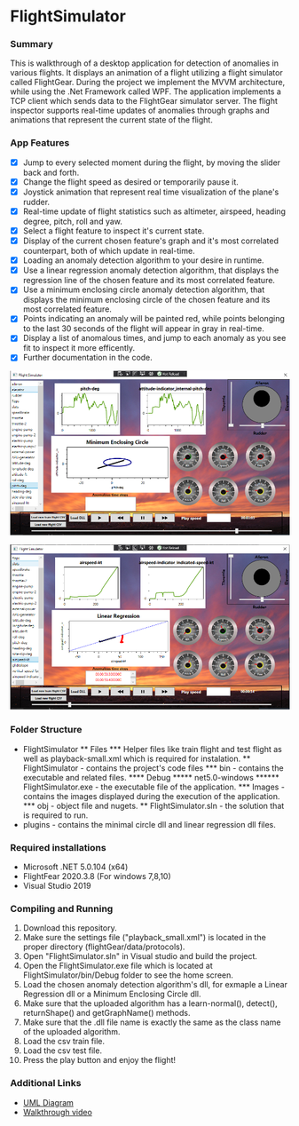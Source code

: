 # FlightSimulator

### Summary
This is walkthrough of a desktop application for detection of anomalies in various flights. It displays an animation of a flight utilizing a flight simulator called FlightGear. During the project we implement the MVVM architecture, while using the .Net Framework called WPF. The application implements a TCP client which sends data to the FlightGear simulator server. The flight inspector supports real-time updates of anomalies through graphs and animations that represent the current state of the flight.

### App Features
- [x] Jump to every selected moment during the flight, by moving the slider back and forth.
- [x] Change the flight speed as desired or temporarily pause it.
- [x] Joystick animation that represent real time visualization of the plane's rudder.
- [x] Real-time update of flight statistics such as altimeter, airspeed, heading degree, pitch, roll and yaw.
- [x] Select a flight feature to inspect it's current state.
- [x] Display of the current chosen feature's graph and it's most correlated counterpart, both of which update in real-time.
- [x] Loading an anomaly detection algorithm to your desire in runtime.
- [x] Use a linear regression anomaly detection algorithm, that displays the regression line of the chosen feature and its most correlated feature.
- [x] Use a minimum enclosing circle anomaly detection algorithm, that displays the minimum enclosing circle of the chosen feature and its most correlated feature.
- [x] Points indicating an anomaly will be painted red, while points belonging to the last 30 seconds of the flight will appear in gray in real-time.
- [x] Display a list of anomalous times, and jump to each anomaly as you see fit to inspect it more efficently.
- [x] Further documentation in the code.

![Image of Minimal Enclosing Circle](https://github.com/aviadevelops/FlightSimulator/blob/main/min%20circle.PNG)

![Image of Linear Regression](https://github.com/aviadevelops/FlightSimulator/blob/main/linear%20reg.PNG)

### Folder Structure
* FlightSimulator
** Files
*** Helper files like train flight and test flight as well as playback-small.xml which is required for instalation.
** FlightSimulator - contains the project's code files
*** bin - contains the executable and related files.
**** Debug
***** net5.0-windows
****** FlightSimulator.exe - the executable file of the application.
*** Images - contains the images displayed during the execution of the application.
*** obj - object file and nugets.
** FlightSimulator.sln - the solution that is required to run.
* plugins - contains the minimal circle dll and linear regression dll files.

### Required installations
* Microsoft .NET 5.0.104 (x64)
* FlightFear 2020.3.8 (For windows 7,8,10)
* Visual Studio 2019

### Compiling and Running
1. Download this repository.
2. Make sure the settings file ("playback_small.xml") is located in the proper directory (flightGear/data/protocols).
3. Open "FlightSimulator.sln" in Visual studio and build the project.
4. Open the FlightSimulator.exe file which is located at FlightSimulator/bin/Debug folder to see the home screen. 
5. Load the chosen anomaly detection algorithm's dll, for exmaple a Linear Regression dll or a Minimum Enclosing Circle dll.
6. Make sure that the uploaded algorithm has a learn-normal(), detect(), returnShape() and getGraphName() methods.
7. Make sure that the .dll file name is exactly the same as the class name of the uploaded algorithm.
8. Load the csv train file.
9. Load the csv test file.
10. Press the play button and enjoy the flight!

### Additional Links
* [UML Diagram](UML.pdf)
* [Walkthrough video](https://youtu.be/UIf6bcRP8hU) 







